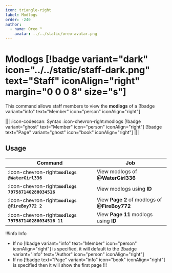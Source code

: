```yaml
---
icon: triangle-right
label: Modlogs
order: -240
author:
  - name: Oreo ™
    avatar: ../../static/oreo-avatar.png
---
```


# Modlogs [!badge variant="dark" icon="../../static/staff-dark.png" text="Staff" iconAlign="right" margin="0 0 0 8" size="s"]

This command allows staff members to view the **modlogs** of a [!badge variant="info" text="Member" icon="person" iconAlign="right"]

||| :icon-codescan: Syntax
:icon-chevron-right:modlogs [!badge variant="ghost" text="Member" icon="person" iconAlign="right"] [!badge text="Page" variant="ghost" icon="book" iconAlign="right"]
|||

## Usage

| Command                                                 | Job                                           |
| ------------------------------------------------------- | --------------------------------------------- |
| :icon-chevron-right:**`modlogs @WaterGirl336`**         | View modlogs of **@WaterGirl336**             |
| :icon-chevron-right:**`modlogs 797587140288034516`**    | View modlogs using **ID**                     |
| :icon-chevron-right:**`modlogs @FireBoy772 2`**         | View **Page 2** of modlogs of **@FireBoy772** |
| :icon-chevron-right:**`modlogs 797587140288034516 11`** | View **Page 11** modlogs using **ID**         |

!!!info Info

- If no [!badge variant="info" text="Member" icon="person" iconAlign="right"] is specified, it will default to the [!badge variant="info" text="Author" icon="person" iconAlign="right"]
- If no [!badge text="Page" variant="info" icon="book" iconAlign="right"] is specified then it will show the first page
  !!!
